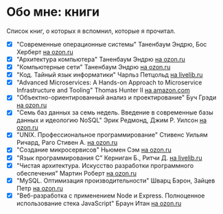 # Обо мне: книги

Список книг, о которых я вспомнил, которые я прочитал.

* [x]  "Современные операционные системы" Таненбаум Эндрю, Бос Херберт [на ozon.ru](https://www.ozon.ru/context/detail/id/148011280/)
* [x]  "Архитектура компьютера" Таненбаум Эндрю [на ozon.ru](https://www.ozon.ru/context/detail/id/147529631/)
* [x]  "Компьютерные сети" Таненбаум Эндрю [на ozon.ru](https://www.ozon.ru/context/detail/id/149235187/)
* [x]  "Код. Тайный язык информатики" Чарльз Петцольд [на livelib.ru](https://www.livelib.ru/book/1000005181-kod-tajnyj-yazyk-informatiki-charlz-pettsold)
* [x]  "Advanced Microservices: A Hands-on Approach to Microservice Infrastructure and Tooling" Thomas Hunter II [на amazon.com](https://www.amazon.com/Advanced-Microservices-Hands-Microservice-Infrastructure/dp/1484228863)
* [x]  "Объектно-ориентированный анализ и проектирование" Буч Грэди [на ozon.ru](https://www.ozon.ru/context/detail/id/3905587/)
* [x]  "Семь баз данных за семь недель. Введение в современные базы данных и идеологию NoSQL" Эрик Редмонд, Джим Р. Уилсон [на ozon.ru](https://www.ozon.ru/context/detail/id/19383907/)
* [x]  "UNIX. Профессиональное программирование" Стивенс Уильям Ричард, Раго Стивен А. [на ozon.ru](https://www.ozon.ru/context/detail/id/143822722/)
* [x]  "Создание микросервисов" Ньюмен Сэм [на ozon.ru](https://www.ozon.ru/context/detail/id/136432715/)
* [x]  "Язык программирования C" Керниган Б., Ритчи Д. [на livelib.ru](https://www.livelib.ru/book/1000362573-yazyk-programmirovaniya-c-2e-izd-kernigan-b-ritchi-d)
* [x]  "Чистая архитектура. Искусство разработки программного обеспечения" Мартин Роберт [на ozon.ru](https://www.ozon.ru/context/detail/id/144499396/)
* [x]  "MySQL. Оптимизация производительности" Шварц Бэрон, Зайцев Петр  [на ozon.ru](https://www.ozon.ru/context/detail/id/6573935/)
* [x]  "Веб-разработка с применением Node и Express. Полноценное использование стека JavaScript" Браун Итан [на ozon.ru](https://www.ozon.ru/context/detail/id/137410108/)
